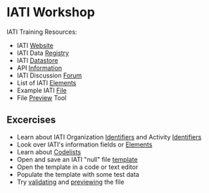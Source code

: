 # IATI Workshop

IATI Training Resources:

* IATI [Website](http://iatistandard.org/)
* IATI Data [Registry](https://iatiregistry.org/dataset)
* IATI [Datastore](http://datastore.iatistandard.org/docs/)
* API [Information](https://iatiregistry.org/registry-api)
* IATI Discussion [Forum](https://discuss.iatistandard.org/t/welcome-to-iati-discuss/6)
* List of IATI [Elements](https://github.com/Humanitarian-AI/IATI-505000/blob/master/Fields/Fields_IATI.csv)
* Example IATI [File](http://hxs.ngo/iati_2.02_example.xml)
* File [Preview](http://preview.iatistandard.org/) Tool

## Excercises

* Learn about IATI Organization [Identifiers](http://iatistandard.org/202/activity-standard/iati-activities/iati-activity/reporting-org/) and Activity [Identifiers](http://iatistandard.org/202/activity-standard/iati-activities/iati-activity/iati-identifier/)
* Look over IATI's information fields or [Elements](http://iatistandard.org/202/activity-standard/summary-table/)
* Learn about [Codelists](http://iatistandard.org/202/codelists/)
* Open and save an IATI "null" file [template]()
* Open the template in a code or text editor
* Populate the template with some test data
* Try [validating](http://validator.iatistandard.org/) and [previewing](http://preview.iatistandard.org/) the file
